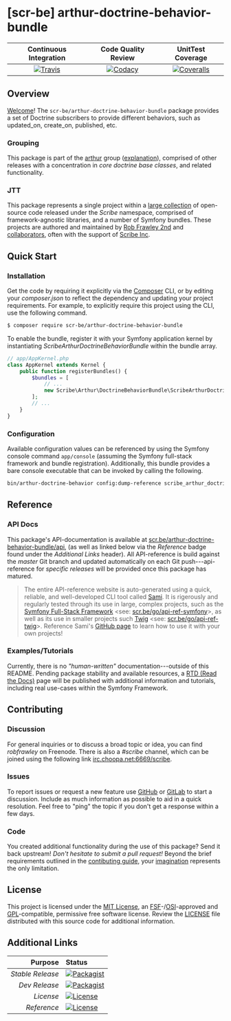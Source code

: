 # [scr-be] arthur-doctrine-behavior-bundle

| Continuous Integration |   Code Quality Review   |    UnitTest Coverage    |
|:----------------------:|:-----------------------:|:-----------------------:|
| [![Travis](https://scr.be/arthur-doctrine-behavior-bundle/travis_shield)](https://scr.be/arthur-doctrine-behavior-bundle/travis) | [![Codacy](https://scr.be/arthur-doctrine-behavior-bundle/codacy_shield)](https://scr.be/arthur-doctrine-behavior-bundle/codacy) | [![Coveralls](https://scr.be/arthur-doctrine-behavior-bundle/coveralls_shield)](https://scr.be/arthur-doctrine-behavior-bundle/coveralls) |

## Overview

[Welcome](https://scr.be/go/readme_welcome)!
The `scr-be/arthur-doctrine-behavior-bundle` package provides
a set of Doctrine subscribers to provide different behaviors, such as updated_on, create_on, published, etc.

### Grouping

This package is part of the [arthur](https://scr.be/arthur-doctrine-behavior-bundle/group)
group ([explanation](https://scr.be/arthur-doctrine-behavior-bundle/group_explanation)),
comprised of other releases with a concentration in 
*core doctrine base classes*,
and related functionality.

### JTT

This package represents a single project within a
[large collection](https://scr.be/go/explore) of open-source code released
under the *Scribe* namespace, comprised of framework-agnostic libraries,
and a number of Symfony bundles. These projects are authored and maintained
by [Rob Frawley 2nd](https://scr.be/rmf) and 
[collaborators](https://scr.be/arthur-doctrine-behavior-bundle/github_collaborators),
often with the support of [Scribe Inc](https://scr.be/go/scribe-home).

## Quick Start

### Installation

Get the code by requiring it explicitly via the [Composer](https://getcomposer.com)
CLI, or by editing your *composer.json* to reflect the dependency and updating
your project requirements. For example, to explicitly require this project using
the CLI, use the following command.

```bash
$ composer require scr-be/arthur-doctrine-behavior-bundle
```

To enable the bundle, register it with your Symfony application kernel by
instantiating *ScribeArthurDoctrineBehaviorBundle* within the bundle array.

```php
// app/AppKernel.php
class AppKernel extends Kernel {
    public function registerBundles() {
        $bundles = [
            // ...
            new Scribe\Arthur\DoctrineBehaviorBundle\ScribeArthurDoctrineBehaviorBundle(),
        ];
        // ...
    }
}
```

### Configuration

Available configuration values can be referenced by using the Symfony console command
`app/console` (assuming the Symfony full-stack framework and bundle registration).
Additionally, this bundle provides a bare console executable that can be invoked by calling
the following.

```bash
bin/arthur-doctrine-behavior config:dump-reference scribe_arthur_doctrine_behavior
```

## Reference

### API Docs

This package's API-documentation is available at [scr.be/arthur-doctrine-behavior-bundle/api](https://scr.be/arthur-doctrine-behavior-bundle/api),
(as well as linked below via the *Reference* badge found under the *Additional Links*
header). All API-reference is build against the *master* Git branch and updated
automatically on each Git push---api-reference for *specific releases* will
be provided once this package has matured.

> The entire API-reference website is auto-generated using a quick,
> reliable, and well-developed CLI tool called [Sami](https://scr.be/go/sami).
> It is rigerously and regularly tested through its use in large, complex projects,
> such as the [Symfony Full-Stack Framework](https://scr.be/go/symfony) 
> <see: [scr.be/go/api-ref-symfony](https://scr.be/go/symfony-api)>, as well
> as its use in smaller projects such
> [Twig](https://scr.be/go/sami-twig)
> <see: [scr.be/go/api-ref-twig](https://scr.be/go/twig-api)>.
> Reference Sami's [GitHub page](https://scr.be/go/sami) to learn how to use
> it with your own projects!

### Examples/Tutorials

Currently, there is no *"human-written"* documentation---outside of this README.
Pending package stability and available resources, a
[RTD (Read the Docs)](https://scr.be/go/rtd) page will be published with
additional information and tutorials, including real use-cases within the Symfony
Framework.

## Contributing

### Discussion

For general inquiries or to discuss a broad topic or idea, you can find
*robfrawley* on Freenode. There is also a *#scribe* channel, which can
be joined using the following link
[irc.choopa.net:6669/scribe](irc://irc.choopa.net:6669/scribe).

### Issues

To report issues or request a new feature use
[GitHub](https://scr.be/arthur-doctrine-behavior-bundle/github_issues)
or [GitLab](https://scr.be/arthur-doctrine-behavior-bundle/gitlab_issues)
to start a discussion. Include as much information as possible to aid in
a quick resolution. Feel free to "ping" the topic if you don't get a
response within a few days.

### Code

You created additional functionality during the use of this package? Send
it back upstream! *Don't hesitate to submit a pull request!* Beyond the
brief requirements outlined in the
[contibuting guide](https://scr.be/arthur-doctrine-behavior-bundle/contributing),
your [imagination](https://scr.be/go/readme_imagination)
represents the only limitation.

## License

This project is licensed under the
[MIT License](https://scr.be/go/mit), an
[FSF](https://scr.be/go/fsf)-/[OSI](https://scr.be/go/osi)-approved
and [GPL](https://scr.be/go/gpl)-compatible, permissive free software
license. Review the
[LICENSE](https://scr.be/arthur-doctrine-behavior-bundle/license)
file distributed with this source code for additional information.

## Additional Links

|       Purpose | Status        |
|--------------:|:--------------|
| *Stable Release*    | [![Packagist](https://scr.be/arthur-doctrine-behavior-bundle/packagist_shield)](https://scr.be/arthur-doctrine-behavior-bundle/packagist) |
| *Dev Release*    | [![Packagist](https://scr.be/arthur-doctrine-behavior-bundle/packagist_pre_shield)](https://scr.be/arthur-doctrine-behavior-bundle/packagist) |
| *License*    | [![License](https://scr.be/arthur-doctrine-behavior-bundle/license_shield)](https://scr.be/arthur-doctrine-behavior-bundle/license) |
| *Reference*  | [![License](https://scr.be/arthur-doctrine-behavior-bundle/api_shield)](https://scr.be/arthur-doctrine-behavior-bundle/api) |
